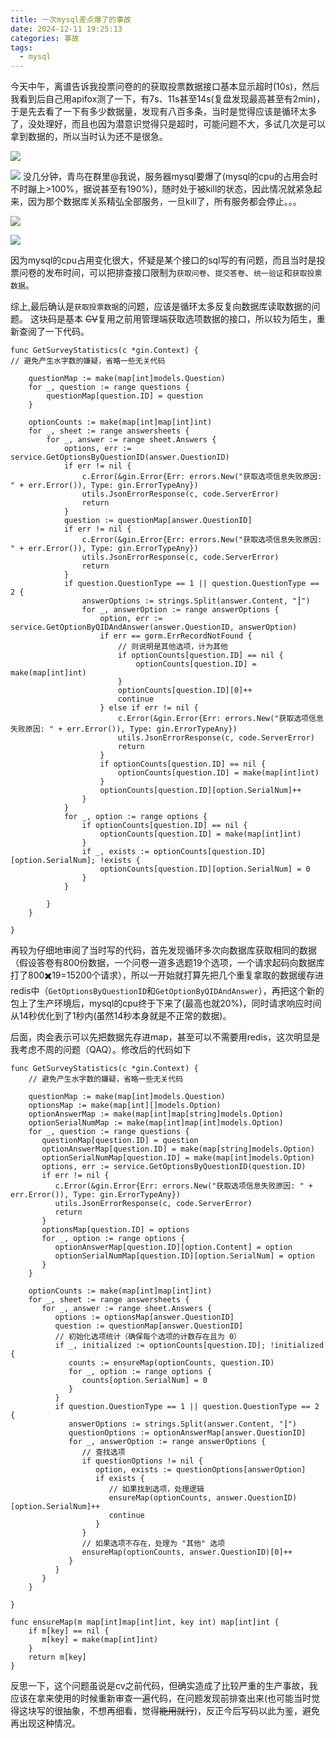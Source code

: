 ```yaml
---
title: 一次mysql差点爆了的事故
date: 2024-12-11 19:25:13
categories: 事故
tags:
  - mysql
---
```


  
今天中午，离谱告诉我投票问卷的的获取投票数据接口基本显示超时(10s)，然后我看到后自己用apifox测了一下，有7s、11s甚至14s(复盘发现最高甚至有2min)，于是先去看了一下有多少数据量，发现有八百多条，当时是觉得应该是循环太多了，没处理好，而且也因为潜意识觉得只是超时，可能问题不大，多试几次是可以拿到数据的，所以当时认为还不是很急。

![](https://qiuniu.phlin.cn/bucket/20241211193735907.png)

![](https://qiuniu.phlin.cn/bucket/20241211223246098.png)
没几分钟，青鸟在群里@我说，服务器mysql要爆了(mysql的cpu的占用会时不时蹦上>100%，据说甚至有190%)，随时处于被kill的状态，因此情况就紧急起来，因为那个数据库关系精弘全部服务，一旦kill了，所有服务都会停止。。。

![](https://qiuniu.phlin.cn/bucket/20241211193943106.jpg)

![](https://qiuniu.phlin.cn/bucket/20241211194015465.jpg)

因为mysql的cpu占用变化很大，怀疑是某个接口的sql写的有问题，而且当时是投票问卷的发布时间，可以把排查接口限制为`获取问卷`、`提交答卷`、`统一验证`和`获取投票数据`。

综上,最后确认是`获取投票数据`的问题，应该是循环太多反复向数据库读取数据的问题。
这块码是基本 ~~CV~~复用之前用管理端获取选项数据的接口，所以较为陌生，重新查阅了一下代码。
```
func GetSurveyStatistics(c *gin.Context) {
// 避免产生水字数的嫌疑，省略一些无关代码

	questionMap := make(map[int]models.Question)
	for _, question := range questions {
		questionMap[question.ID] = question
	}

	optionCounts := make(map[int]map[int]int)
	for _, sheet := range answersheets {
		for _, answer := range sheet.Answers {
			options, err := service.GetOptionsByQuestionID(answer.QuestionID)
			if err != nil {
				c.Error(&gin.Error{Err: errors.New("获取选项信息失败原因: " + err.Error()), Type: gin.ErrorTypeAny})
				utils.JsonErrorResponse(c, code.ServerError)
				return
			}
			question := questionMap[answer.QuestionID]
			if err != nil {
				c.Error(&gin.Error{Err: errors.New("获取选项信息失败原因: " + err.Error()), Type: gin.ErrorTypeAny})
				utils.JsonErrorResponse(c, code.ServerError)
				return
			}
			if question.QuestionType == 1 || question.QuestionType == 2 {
				answerOptions := strings.Split(answer.Content, "┋")
				for _, answerOption := range answerOptions {
					option, err := service.GetOptionByQIDAndAnswer(answer.QuestionID, answerOption)
					if err == gorm.ErrRecordNotFound {
						// 则说明是其他选项，计为其他
						if optionCounts[question.ID] == nil {
							optionCounts[question.ID] = make(map[int]int)
						}
						optionCounts[question.ID][0]++
						continue
					} else if err != nil {
						c.Error(&gin.Error{Err: errors.New("获取选项信息失败原因: " + err.Error()), Type: gin.ErrorTypeAny})
						utils.JsonErrorResponse(c, code.ServerError)
						return
					}
					if optionCounts[question.ID] == nil {
						optionCounts[question.ID] = make(map[int]int)
					}
					optionCounts[question.ID][option.SerialNum]++
				}
			}
			for _, option := range options {
				if optionCounts[question.ID] == nil {
					optionCounts[question.ID] = make(map[int]int)
				}
				if _, exists := optionCounts[question.ID][option.SerialNum]; !exists {
					optionCounts[question.ID][option.SerialNum] = 0
				}
			}

		}
	}

}
```
再较为仔细地审阅了当时写的代码，首先发现循环多次向数据库获取相同的数据（假设答卷有800份数据，一个问卷一道多选题19个选项，一个请求起码向数据库打了800✖️19=15200个请求），所以一开始就打算先把几个重复拿取的数据缓存进redis中（`GetOptionsByQuestionID`和`GetOptionByQIDAndAnswer`），再把这个新的包上了生产环境后，mysql的cpu终于下来了(最高也就20%)，同时请求响应时间从14秒优化到了1秒内(虽然14秒本身就是不正常的数据)。

后面，肉会表示可以先把数据先存进map，甚至可以不需要用redis，这次明显是我考虑不周的问题（QAQ）。修改后的代码如下

```
func GetSurveyStatistics(c *gin.Context) {  
	// 避免产生水字数的嫌疑，省略一些无关代码
  
    questionMap := make(map[int]models.Question)  
    optionsMap := make(map[int][]models.Option)  
    optionAnswerMap := make(map[int]map[string]models.Option)  
    optionSerialNumMap := make(map[int]map[int]models.Option)  
    for _, question := range questions {  
       questionMap[question.ID] = question  
       optionAnswerMap[question.ID] = make(map[string]models.Option)  
       optionSerialNumMap[question.ID] = make(map[int]models.Option)  
       options, err := service.GetOptionsByQuestionID(question.ID)  
       if err != nil {  
          c.Error(&gin.Error{Err: errors.New("获取选项信息失败原因: " + err.Error()), Type: gin.ErrorTypeAny})  
          utils.JsonErrorResponse(c, code.ServerError)  
          return  
       }  
       optionsMap[question.ID] = options  
       for _, option := range options {  
          optionAnswerMap[question.ID][option.Content] = option  
          optionSerialNumMap[question.ID][option.SerialNum] = option  
       }  
    }  
  
    optionCounts := make(map[int]map[int]int)  
    for _, sheet := range answersheets {  
       for _, answer := range sheet.Answers {  
          options := optionsMap[answer.QuestionID]  
          question := questionMap[answer.QuestionID]  
          // 初始化选项统计（确保每个选项的计数存在且为 0）  
          if _, initialized := optionCounts[question.ID]; !initialized {  
             counts := ensureMap(optionCounts, question.ID)  
             for _, option := range options {  
                counts[option.SerialNum] = 0  
             }  
          }  
          if question.QuestionType == 1 || question.QuestionType == 2 {  
             answerOptions := strings.Split(answer.Content, "┋")  
             questionOptions := optionAnswerMap[answer.QuestionID]  
             for _, answerOption := range answerOptions {  
                // 查找选项  
                if questionOptions != nil {  
                   option, exists := questionOptions[answerOption]  
                   if exists {  
                      // 如果找到选项，处理逻辑  
                      ensureMap(optionCounts, answer.QuestionID)[option.SerialNum]++  
                      continue  
                   }  
                }  
                // 如果选项不存在，处理为 "其他" 选项  
                ensureMap(optionCounts, answer.QuestionID)[0]++  
             }  
          }  
       }  
    }  
  
}  
  
func ensureMap(m map[int]map[int]int, key int) map[int]int {  
    if m[key] == nil {  
       m[key] = make(map[int]int)  
    }  
    return m[key]  
}
```

反思一下，这个问题虽说是cv之前代码，但确实造成了比较严重的生产事故，我应该在拿来使用的时候重新审查一遍代码，在问题发现前排查出来(也可能当时觉得这块写的很抽象，不想再细看，觉得~~能用就行~~)，反正今后写码以此为鉴，避免再出现这种情况。